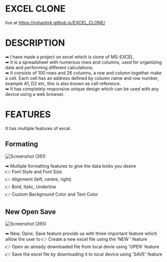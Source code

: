 # EXCEL CLONE
live at https://rohanhrk.github.io/EXCEL_CLONE/

# DESCRIPTION
➡ I have made a project on excel which is clone of MS-EXCEL. <br/>
➡ It is a spreadsheet with numerous rows and columns, used for organizing data and performing different calculations. <br/>
➡ It consists of 100 rows and 26 columns, a row and column together make a cell. Each cell has an address defined by column name and row number, example A1, D2 etc, this is also known as cell reference.<br/>
➡ It has completely responsive unique design which can be used with any device using a web browser.<br/>

# FEATURES
It has multiple features of excel.
## Formating 
![Screenshot (261)](https://user-images.githubusercontent.com/72231697/186700537-648120da-9e58-405f-8802-1d9e4f6265a8.png)

➡ Multiple formatting features to give the data looks you desire<br/>
  👉 Font Style and Font Size <br/>
  👉 Alignment (left, centre, right)<br/>
  👉 Bold, Italic, Underline<br/>
  👉 Custom Background Color and Text Color<br/>
  
 ## New Open Save
![Screenshot (265)](https://user-images.githubusercontent.com/72231697/186702174-1f0f7bd2-a8ef-4245-aa57-c3b7e1d5e59a.png)

➡ New, Opne, Save feature provide us with three important feature which alllow the user to
  👉 Create a new excel file using the 'NEW ' feature <br/>
  👉 Open an already downloaded file from local devie using 'OPEN' feature <br/>
  👉 Save the excel file by downloading it to local device using 'SAVE' feature <br/>

 


